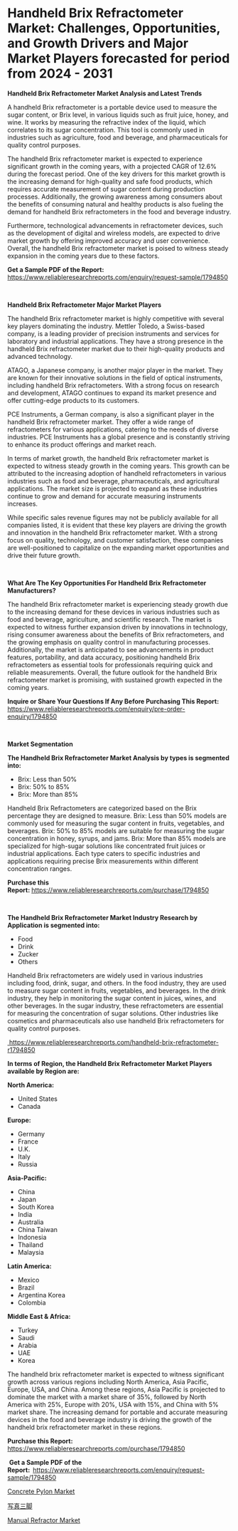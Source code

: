 <p><h1>Handheld Brix Refractometer Market: Challenges, Opportunities, and Growth Drivers and Major Market Players forecasted for period from 2024 - 2031</h1></p><p><strong>Handheld Brix Refractometer Market Analysis and Latest Trends</strong></p>
<p><p>A handheld Brix refractometer is a portable device used to measure the sugar content, or Brix level, in various liquids such as fruit juice, honey, and wine. It works by measuring the refractive index of the liquid, which correlates to its sugar concentration. This tool is commonly used in industries such as agriculture, food and beverage, and pharmaceuticals for quality control purposes.</p><p>The handheld Brix refractometer market is expected to experience significant growth in the coming years, with a projected CAGR of 12.6% during the forecast period. One of the key drivers for this market growth is the increasing demand for high-quality and safe food products, which requires accurate measurement of sugar content during production processes. Additionally, the growing awareness among consumers about the benefits of consuming natural and healthy products is also fueling the demand for handheld Brix refractometers in the food and beverage industry.</p><p>Furthermore, technological advancements in refractometer devices, such as the development of digital and wireless models, are expected to drive market growth by offering improved accuracy and user convenience. Overall, the handheld Brix refractometer market is poised to witness steady expansion in the coming years due to these factors.</p></p>
<p><strong>Get a Sample PDF of the Report:&nbsp;</strong> <a href="https://www.reliableresearchreports.com/enquiry/request-sample/1794850">https://www.reliableresearchreports.com/enquiry/request-sample/1794850</a></p>
<p>&nbsp;</p>
<p><strong>Handheld Brix Refractometer Major Market Players</strong></p>
<p><p>The handheld Brix refractometer market is highly competitive with several key players dominating the industry. Mettler Toledo, a Swiss-based company, is a leading provider of precision instruments and services for laboratory and industrial applications. They have a strong presence in the handheld Brix refractometer market due to their high-quality products and advanced technology.</p><p>ATAGO, a Japanese company, is another major player in the market. They are known for their innovative solutions in the field of optical instruments, including handheld Brix refractometers. With a strong focus on research and development, ATAGO continues to expand its market presence and offer cutting-edge products to its customers.</p><p>PCE Instruments, a German company, is also a significant player in the handheld Brix refractometer market. They offer a wide range of refractometers for various applications, catering to the needs of diverse industries. PCE Instruments has a global presence and is constantly striving to enhance its product offerings and market reach.</p><p>In terms of market growth, the handheld Brix refractometer market is expected to witness steady growth in the coming years. This growth can be attributed to the increasing adoption of handheld refractometers in various industries such as food and beverage, pharmaceuticals, and agricultural applications. The market size is projected to expand as these industries continue to grow and demand for accurate measuring instruments increases.</p><p>While specific sales revenue figures may not be publicly available for all companies listed, it is evident that these key players are driving the growth and innovation in the handheld Brix refractometer market. With a strong focus on quality, technology, and customer satisfaction, these companies are well-positioned to capitalize on the expanding market opportunities and drive their future growth.</p></p>
<p>&nbsp;</p>
<p><strong>What Are The Key Opportunities For Handheld Brix Refractometer Manufacturers?</strong></p>
<p><p>The handheld Brix refractometer market is experiencing steady growth due to the increasing demand for these devices in various industries such as food and beverage, agriculture, and scientific research. The market is expected to witness further expansion driven by innovations in technology, rising consumer awareness about the benefits of Brix refractometers, and the growing emphasis on quality control in manufacturing processes. Additionally, the market is anticipated to see advancements in product features, portability, and data accuracy, positioning handheld Brix refractometers as essential tools for professionals requiring quick and reliable measurements. Overall, the future outlook for the handheld Brix refractometer market is promising, with sustained growth expected in the coming years.</p></p>
<p><strong>Inquire or Share Your Questions If Any Before Purchasing This Report:</strong> <a href="https://www.reliableresearchreports.com/enquiry/pre-order-enquiry/1794850">https://www.reliableresearchreports.com/enquiry/pre-order-enquiry/1794850</a></p>
<p>&nbsp;</p>
<p><strong>Market Segmentation</strong></p>
<p><strong>The Handheld Brix Refractometer Market Analysis by types is segmented into:</strong></p>
<p><ul><li>Brix: Less than 50%</li><li>Brix: 50% to 85%</li><li>Brix: More than 85%</li></ul></p>
<p><p>Handheld Brix Refractometers are categorized based on the Brix percentage they are designed to measure. Brix: Less than 50% models are commonly used for measuring the sugar content in fruits, vegetables, and beverages. Brix: 50% to 85% models are suitable for measuring the sugar concentration in honey, syrups, and jams. Brix: More than 85% models are specialized for high-sugar solutions like concentrated fruit juices or industrial applications. Each type caters to specific industries and applications requiring precise Brix measurements within different concentration ranges.</p></p>
<p><strong>Purchase this Report:&nbsp;</strong><a href="https://www.reliableresearchreports.com/purchase/1794850">https://www.reliableresearchreports.com/purchase/1794850</a></p>
<p>&nbsp;</p>
<p><strong>The Handheld Brix Refractometer Market Industry Research by Application is segmented into:</strong></p>
<p><ul><li>Food</li><li>Drink</li><li>Zucker</li><li>Others</li></ul></p>
<p><p>Handheld Brix refractometers are widely used in various industries including food, drink, sugar, and others. In the food industry, they are used to measure sugar content in fruits, vegetables, and beverages. In the drink industry, they help in monitoring the sugar content in juices, wines, and other beverages. In the sugar industry, these refractometers are essential for measuring the concentration of sugar solutions. Other industries like cosmetics and pharmaceuticals also use handheld Brix refractometers for quality control purposes.</p></p>
<p><a href="https://www.reliableresearchreports.com/handheld-brix-refractometer-r1794850">&nbsp;https://www.reliableresearchreports.com/handheld-brix-refractometer-r1794850</a></p>
<p><strong>In terms of Region, the Handheld Brix Refractometer Market Players available by Region are:</strong></p>
<p>
    <p> <strong> North America: </strong>
        <ul>
            <li>United States</li>
            <li>Canada</li>
        </ul>
        </p> 
    <p> <strong> Europe: </strong>
        <ul>
            <li>Germany</li>
            <li>France</li>
            <li>U.K.</li>
            <li>Italy</li>
            <li>Russia</li>
        </ul>
        </p> 
    <p> <strong> Asia-Pacific: </strong>
        <ul>
            <li>China</li>
            <li>Japan</li>
            <li>South Korea</li>
            <li>India</li>
            <li>Australia</li>
            <li>China Taiwan</li>
            <li>Indonesia</li>
            <li>Thailand</li>
            <li>Malaysia</li>
        </ul>
        </p> 
    <p> <strong> Latin America: </strong>
        <ul>
            <li>Mexico</li>
            <li>Brazil</li>
            <li>Argentina Korea</li>
            <li>Colombia</li>
        </ul>
        </p> 
    <p> <strong> Middle East & Africa: </strong>
        <ul>
            <li>Turkey</li>
            <li>Saudi</li>
            <li>Arabia</li>
            <li>UAE</li>
            <li>Korea</li>
        </ul>
    </p>
    </p>
<p><p>The handheld brix refractometer market is expected to witness significant growth across various regions including North America, Asia Pacific, Europe, USA, and China. Among these regions, Asia Pacific is projected to dominate the market with a market share of 35%, followed by North America with 25%, Europe with 20%, USA with 15%, and China with 5% market share. The increasing demand for portable and accurate measuring devices in the food and beverage industry is driving the growth of the handheld brix refractometer market in these regions.</p></p>
<p><strong>Purchase this Report: </strong><a href="https://www.reliableresearchreports.com/purchase/1794850">https://www.reliableresearchreports.com/purchase/1794850</a></p>
<p>&nbsp;<strong>Get a Sample PDF of the Report:&nbsp;&nbsp;</strong><a href="https://www.reliableresearchreports.com/enquiry/request-sample/1794850">https://www.reliableresearchreports.com/enquiry/request-sample/1794850</a></p>
<p><strong></strong></p>
<p><p><a href="https://github.com/brenzgnarento/Market-Research-Report-List-2/blob/main/concrete-pylon-market.md">Concrete Pylon Market</a></p><p><a href="https://github.com/Sophiaard2003/Market-Research-Report-List-1/blob/main/110237932094.md">写真三脚</a></p><p><a href="https://github.com/jerrycopelandthomaswsqd8q/Market-Research-Report-List-2/blob/main/manual-refractor-market.md">Manual Refractor Market</a></p></p>